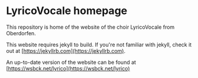 # LyricoVocale homepage

This repository is home of the website of the choir LyricoVocale from Oberdorfen.

This website requires jekyll to build. If you're not familiar with jekyll,
check it out at [https://jekyllrb.com](https://jekyllrb.com).

An up-to-date version of the website can be found at [https://wsbck.net/lyrico](https://wsbck.net/lyrico)
